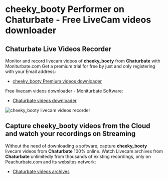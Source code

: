 # cheeky_booty Performer on Chaturbate - Free LiveCam videos downloader

## Chaturbate Live Videos Recorder

Monitor and record livecam videos of **cheeky_booty** from **Chaturbate** with Moniturbate.com
Get a premium trial for free by just and only registering with your Email address:
* [cheeky_booty Premium videos downloader](https://moniturbate.com/request-demo-licence-key.html)

Free livecam videos downloader - Moniturbate Software:
* [Chaturbate videos downloader](https://moniturbate.com/moniturbate-download-software.html)

![cheeky_booty livecam videos recorder](https://peachurnet.com/templates/moniturbate-software.png)


## Capture cheeky_booty videos from the Cloud and watch your recordings on Streaming

Without the need of downloading a software, capture **cheeky_booty** livecam videos from **Chaturbate** 100% online.
Watch Livecam archives from **Chaturbate** unlimitedly from thousands of existing recordings, only on Peachurbate.com and its websites network:
* [Chaturbate videos archives](https://peachurnet.com/)